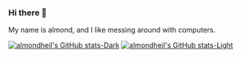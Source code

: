 ### Hi there 👋

My name is almond, and I like messing around with computers.

[![almondheil's GitHub stats-Dark](https://github-readme-stats.vercel.app/api?username=almondheil&show_icons=true&theme=dark#gh-dark-mode-only)](https://github.com/anuraghazra/github-readme-stats#gh-dark-mode-only)
[![almondheil's GitHub stats-Light](https://github-readme-stats.vercel.app/api?username=almondheil&show_icons=true&theme=default#gh-light-mode-only)](https://github.com/anuraghazra/github-readme-stats#gh-light-mode-only)
